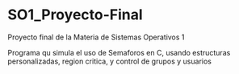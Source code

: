 # SO1_Proyecto-Final

Proyecto final de la Materia de Sistemas Operativos 1

Programa qu simula el uso de Semaforos en C, usando estructuras personalizadas, region critica, y control de grupos y usuarios
